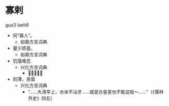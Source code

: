 



# 寡剌
gua3 laeh8
+ 同“寡人”。
  * 如皋方言词典
+ 量少质差。
  * 如皋方言词典
+ 饥饿难忍
  * 兴化方言词典
    - 𤵥心～的。
+ 刻薄、吝啬
  * 兴化方言词典
    - “……大清早上，水米不沾牙……就是办皇差也不能这般～……”（《儒林外史》四五）
